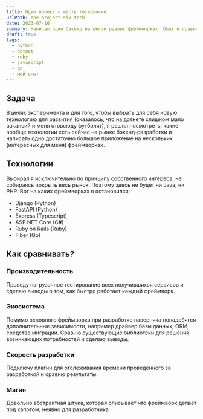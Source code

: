 ```yaml
---
title: Один проект — шесть технологий
urlPath: one-project-six-tech
date: 2023-07-16
summary: Написал один бэкенд на шести разных фреймворках. Опыт и сравнение
draft: true
tags:
  - python
  - dotnet
  - ruby
  - javascript
  - go
  - мой-опыт
---
```


## Задача

В целях эксперимента и для того, чтобы выбрать для себя новую технологию для развития (оказалось, что на дотнете слишком мало вакансий и меня отовсюду футболят), я решил посмотреть, какие вообще технологии есть сейчас на рынке бэкенд-разработки и написать одно достаточно большое приложение на нескольких (интересных для меня) фреймворках.

## Технологии

Выбирал я исключительно по принципу собственного интереса, не собираясь покрыть весь рынок. Поэтому здесь не будет ни Java, ни PHP. Вот на каких фреймворках я остановился:

- Django (Python)
- FastAPI (Python)
- Express (Typescript)
- ASP<void>.NET Core (C#)
- Ruby on Rails (Ruby)
- Fiber (Go)

## Как сравнивать?

### Производительность

Проведу нагрузочное тестирование всех получившихся сервисов и сделаю выводы о том, как быстро работает каждый фреймворк.

### Экосистема

Помимо основного фреймворка при разработке наверняка понадобятся дополнительные зависимости, например драйвер базы данных, ORM, средство миграции. Сравню существующие библиотеки для решения возникающих потребностей и сделаю выводы.

### Скорость разработки

Подключу плагин для отслеживания времени проведённого за разработкой и сравню результаты.

### Магия

Довольно абстрактная штука, которая описывает что фреймворк делает под капотом, неявно для разработчика